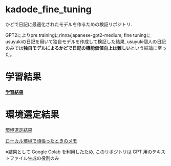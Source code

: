 # kadode_fine_tuning

かどで日記に最適化されたモデルを作るための検証リポジトリ.

GPT2によりpre trainingにrinna/japanese-gpt2-medium, fine tuningにusuyukiの日記を用いて独自モデルを作成して検証した結果, usuyuki個人の日記のみでは**独自モデルによるかどで日記の機能価値向上は難しい**という結論に至った。

# 学習結果

**[学習結果](01_learnResult.md)**

# 環境選定結果

[環境選定結果](00_envrionmentResult.md)

[ローカル環境で頑張ったときのメモ](02_localMemo.md)

※結果として Google Colab を利用したため, このリポジトリは GPT 用のテキストファイル生成の役割のみ

